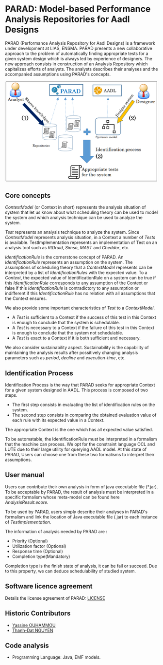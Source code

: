 # PARAD: Model-based Performance Analysis Repositories for Aadl Designs

PARAD (Performance Analysis Repository for Aadl Designs) is a framework under development at LIAS, ENSMA. PARAD presents a new collaborative approach to the problem of automatically finding appropriate tests for a given system design which is always led by experience of designers. The new approach consists in construction of an Analysis Repository which capitalizes efforts of analysts. The analysts describes their analyses and the accompanied assumptions using PARAD's concepts.

![](parad_utilization.png)

## Core concepts

*ContextModel* (or Context  in short) represents the analysis situation of system that let us know about what scheduling theory can be used to model the system and which analysis technique can be used to analyze the system.

*Test* represents an analysis technique to analyze the system. Since *ContextModel* represents analysis situation, in a Context  a number of *Tests* is available. TestImplementation represents an implementation of Test on an analysis tool such as _RtDruid_, _Simso_, _MAST_ and _Cheddar_, etc.

*IdentificationRule* is the cornerstone concept of PARAD. An *IdentificationRule* represents an assumption on the system. The assumptions of scheduling theory that a *ContextModel* represents can be interpreted by a list of *IdentificationRules* with the expected value. To a *Context*, the expected value of IdentificationRule  on a system can be true if this *IdentificationRule* corresponds to any assumption of the Context or false if this *IdentificationRule* is contradictory to any assumption or indifferent if this *IdentificationRule* has no relation with all assumptions that the Context ensures.

We also provide some important characteristics of *Test* to a *ContextModel*.

* A *Test* is sufficient to a Context if the success of this test in this Context is enough to conclude that the system is schedulable.
* A *Test* is necessary to a Context if the failure of this test in this Context is enough to conclude that the system not schedulable.
* A *Test* is exact to a Context if it is both sufficient and necessary.

We also consider sustainability aspect. Sustainability is the capability of maintaining the analysis results after possitively changing analysis parameters such as _period_, _dealine_ and _execution-time_, etc.

## Identification Process

Identification Process is the way that PARAD seeks for appropriate Context for a given system designed in AADL. This process is composed of two steps.

* The first step consists in evaluating the list of identification rules on the system.
* The second step consists in comparing the obtained evaluation value of each rule with its expected value in a Context.

The appropriate Context is the one which has all expected value satisfied.

To be automatable, the IdentificationRule must be interpreted in a formalism that the machine can process. We opt for the constraint language OCL and LUTE due to their large utility for querying AADL model. At this state of PARAD, Users can choose one from these two formalisms to interpret their assumptions.

## User manual

Users can contribute their own analysis in form of java executable file (*.jar). To be acceptable by PARAD, the result of analysis must be interpreted in a specific formalism whose meta-model can be found here _AnalysisResult.ecore_.

To be used by PARAD, users simply describe their analyses in PARAD's formalism and link the location of Java executable file (.jar) to each instance of _TestImplementation_.

The information of analysis needed by PARAD are :

* Priority (Optional)
* Utilization factor (Optional)
* Response time (Optional)
* Completion type(Mandatory)

Completion type is the finish state of analysis, it can be fail or succeed. Due to this property, we can deduce schedulability of studied system.

## Software licence agreement

Details the license agreement of PARAD: [LICENSE](LICENSE)

## Historic Contributors

* [Yassine OUHAMMOU](https://www.lias-lab.fr/members/yassineouhammou/)
* [Thanh-Dat NGUYEN](https://www.lias-lab.fr/members/thanhdatnguyen/)

## Code analysis

* Programming Language: Java, EMF models.
